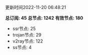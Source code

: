 更新时间2022-11-20 06:48:21

**总订阅: 45**
**总节点: 1242**
**有效节点: 180**
- ssr节点: 25
- trojan节点: 29
- v2ray节点: 122
- ss节点: 4
